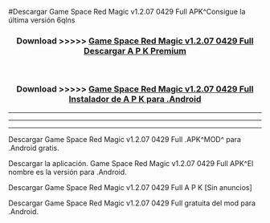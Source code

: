 #Descargar Game Space Red Magic v1.2.07 0429 Full  APK^Consigue la última versión 6qlns



<div align="center">
<h3>Download >>>>> <a href="https://es-sites.web.app/?es= Game Space Red Magic v1.2.07 0429 Full ">Game Space Red Magic v1.2.07 0429 Full  Descargar A P K Premium</a></h3><br>

<h3>Download >>>>> <a href="https://es-sites.web.app/?es= Game Space Red Magic v1.2.07 0429 Full ">Game Space Red Magic v1.2.07 0429 Full  Instalador de A P K para .Android</a></h3>
</div>


----------------------------------------------------------

----------------------------------------------------------

----------------------------------------------------------

Descargar Game Space Red Magic v1.2.07 0429 Full  .APK^MOD^ para .Android gratis.

Descargar la aplicación. Game Space Red Magic v1.2.07 0429 Full  APK^El nombre es la versión para .Android.

Descargar Game Space Red Magic v1.2.07 0429 Full  A P K [Sin anuncios]

Descargar Game Space Red Magic v1.2.07 0429 Full  gratuita del mod para .Android.
